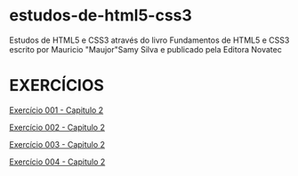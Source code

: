 # estudos-de-html5-css3
 <p>Estudos de HTML5 e CSS3 através do livro Fundamentos de HTML5 e CSS3 escrito por Mauricio "Maujor"Samy Silva e publicado pela Editora Novatec</p>
<h1> EXERCÍCIOS</h1>
<p><a href=" https://dinaeldomingos.github.io/estudos-de-html5-css3/Capitulo2/documento_html_minimo.html">Exercício 001 - Capitulo 2</a></p>
<p><a href=" https://dinaeldomingos.github.io/estudos-de-html5-css3/Capitulo2/minha_primeira_pagina_web.html">Exercício 002 - Capitulo 2</a></p>
<p><a href=" https://dinaeldomingos.github.io/estudos-de-html5-css3/Capitulo2/quebras_de_linha_na_html.html">Exercício 003 - Capitulo 2</a></p>
<p><a href=" https://dinaeldomingos.github.io/estudos-de-html5-css3/Capitulo2/seis_niveis_de_cabecalho.html">Exercício 004 - Capitulo 2</a></p>